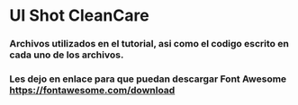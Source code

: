 # UI Shot CleanCare

### Archivos utilizados en el tutorial, asi como el codigo escrito en cada uno de los archivos.

### Les dejo en enlace para que puedan descargar Font Awesome https://fontawesome.com/download
